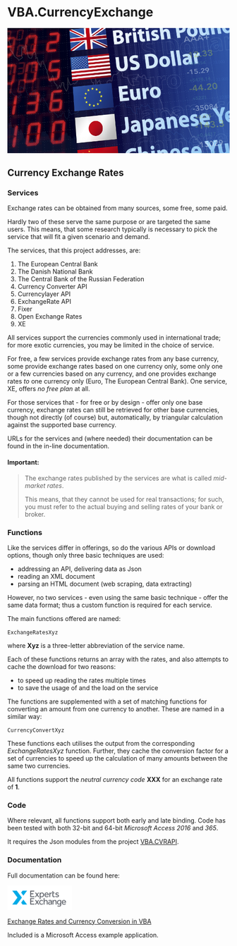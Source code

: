 # VBA.CurrencyExchange #
![Help](https://raw.githubusercontent.com/GustavBrock/VBA.CurrencyExchange/master/images/EE%20CurrencyExchange.png)

## Currency Exchange Rates ##

### Services ###
Exchange rates can be obtained from many sources, some free, some paid.

Hardly two of these serve the same purpose or are targeted the same users. This means, that some research typically is necessary to pick the service that will fit a given scenario and demand.

The services, that this project addresses, are:

1. The European Central Bank
2. The Danish National Bank
3. The Central Bank of the Russian Federation
4. Currency Converter API
5. Currencylayer API
6. ExchangeRate API
7. Fixer
8. Open Exchange Rates
9. XE

All services support the currencies commonly used in international trade; for more exotic currencies, you may be limited in the choice of service.

For free, a few services provide exchange rates from any base currency, some provide exchange rates based on one currency only, some only one or a few currencies based on any currency, and one provides exchange rates *to* one currency only (Euro, The European Central Bank). One service, XE, offers *no free plan* at all.

For those services that - for free or by design - offer only one base currency, exchange rates can still be retrieved for other base currencies, though not directly (of course) but, automatically, by triangular calculation against the supported base currency.

URLs for the services and (where needed) their documentation can be found in the in-line documentation.


#### Important:
> The exchange rates published by the services are what is called *mid-market rates*.
> 
> This means, that they cannot be used for real transactions; for such, you must refer to the actual buying and selling rates of your bank or broker. 


### Functions ###
Like the services differ in offerings, so do the various APIs or download options, though only three basic techniques are used:

* addressing an API, delivering data as Json
* reading an XML document
* parsing an HTML document (web scraping, data extracting)

However, no two services - even using the same basic technique - offer the same data format; thus a custom function is required for each service.

The main functions offered are named:

	ExchangeRatesXyz

where **Xyz** is a three-letter abbreviation of the service name.

Each of these functions returns an array with the rates, and also attempts to cache the download for two reasons:

- to speed up reading the rates multiple times
- to save the usage of and the load on the service

The functions are supplemented with a set of matching functions for converting an amount from one currency to another. These are named in a similar way:

	CurrencyConvertXyz

These functions each utilises the output from the corresponding *ExchangeRatesXyz* function. Further, they cache the conversion factor for a set of currencies to speed up the calculation of many amounts between the same two currencies.

All functions support the *neutral currency code* **XXX** for an exchange rate of **1**.


### Code ###
Where relevant, all functions support both early and late binding. Code has been tested with both 32-bit and 64-bit *Microsoft Access 2016* and *365*.

It requires the Json modules from the project [VBA.CVRAPI](https://github.com/CactusData/VBA.CVRAPI).

### Documentation ###
Full documentation can be found here:

![EE Logo](https://raw.githubusercontent.com/GustavBrock/VBA.CurrencyExchange/master/images/EE%20Logo.png) 

[Exchange Rates and Currency Conversion in VBA](https://www.experts-exchange.com/articles/33199/Exchange-Rates-and-Currency-Conversion-in-VBA.html)

Included is a Microsoft Access example application.